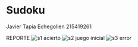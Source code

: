 # Sudoku
Javier Tapia Echegollen
215419261


REPORTE
![s1](https://user-images.githubusercontent.com/111558120/187739161-c0024650-e2ca-4ef5-8481-321a865e32dc.PNG)
acierto
![s2](https://user-images.githubusercontent.com/111558120/187739164-d414aae4-2cbf-42f7-98ab-4e88cc9501b2.PNG)
juego inicial
![s3](https://user-images.githubusercontent.com/111558120/187739167-43f2520b-c215-4e3e-b3f6-a5e2add9adc0.PNG)
error


